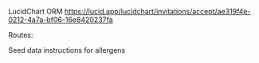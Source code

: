LucidChart ORM
https://lucid.app/lucidchart/invitations/accept/ae319f4e-0212-4a7a-bf06-16e8420237fa


Routes:


Seed data instructions for allergens
